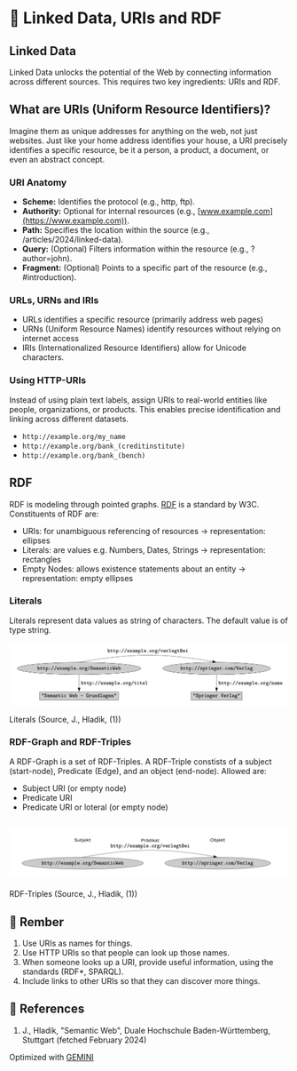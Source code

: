 # 🔗 Linked Data, URIs and RDF

## Linked Data

Linked Data unlocks the potential of the Web by connecting information across different sources. This requires two key ingredients: URIs and RDF.

## What are URIs (Uniform Resource Identifiers)?

Imagine them as unique addresses for anything on the web, not just websites. Just like your home address identifies your house, a URI precisely identifies a specific resource, be it a person, a product, a document, or even an abstract concept.

### URI Anatomy

- **Scheme:** Identifies the protocol (e.g., http, ftp).
- **Authority:** Optional for internal resources (e.g., [www.example.com](https://www.example.com)).
- **Path:** Specifies the location within the source (e.g., /articles/2024/linked-data).
- **Query:** (Optional) Filters information within the resource (e.g., ?author=john).
- **Fragment:** (Optional) Points to a specific part of the resource (e.g., #introduction).

### URLs, URNs and IRIs

- URLs identifies a specific resource (primarily address web pages)
- URNs (Uniform Resource Names) identify resources without relying on internet access
- IRIs (Internationalized Resource Identifiers) allow for Unicode characters.

### Using HTTP-URIs

Instead of using plain text labels, assign URIs to real-world entities like people, organizations, or products. This enables precise identification and linking across different datasets.

- `http://example.org/my_name`
- `http://example.org/bank_(creditinstitute)`
- `http://example.org/bank_(bench)`

## RDF

RDF is modeling through pointed graphs. [RDF](https://www.w3.org/RDF/) is a standard by W3C. Constituents of RDF are:

- URIs: for unambiguous referencing of resources -> representation: ellipses
- Literals: are values e.g. Numbers, Dates, Strings -> representation: rectangles
- Empty Nodes: allows existence statements about an entity -> representation: empty ellipses

### Literals

Literals represent data values as string of characters. The default value is of type string.

![Literals](../images/linked-data-uri-rdf/literals.png)

Literals (Source, J., Hladik, (1))

### RDF-Graph and RDF-Triples

A RDF-Graph is a set of RDF-Triples.
A RDF-Triple constists of a subject (start-node), Predicate (Edge), and an object (end-node).
Allowed are:

- Subject URI (or empty node)
- Predicate URI
- Predicate URI or loteral (or empty node)

## ![RDF-Triple](../images/linked-data-uri-rdf/rdf-triple.png)

RDF-Triples (Source, J., Hladik, (1))

## 🧠 Rember

1. Use URIs as names for things.
2. Use HTTP URIs so that people can look up those names.
3. When someone looks up a URI, provide useful information, using the standards (RDF\*, SPARQL).
4. Include links to other URIs so that they can discover more things.

## 🦆 References

1. J., Hladik, "Semantic Web", Duale Hochschule Baden-Württemberg, Stuttgart (fetched February 2024)

Optimized with [GEMINI](https://gemini.google.com/app)
